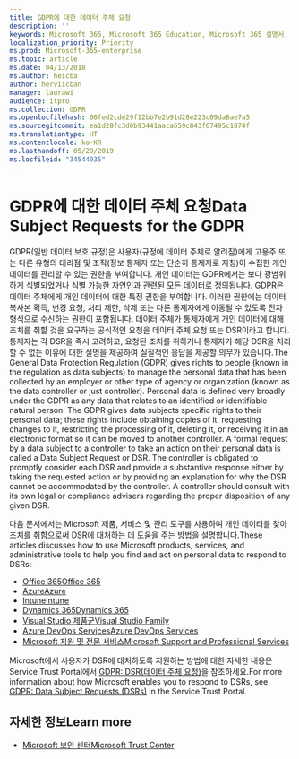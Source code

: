 ```yaml
---
title: GDPR에 대한 데이터 주체 요청
description: ''
keywords: Microsoft 365, Microsoft 365 Education, Microsoft 365 설명서, GDPR
localization_priority: Priority
ms.prod: Microsoft-365-enterprise
ms.topic: article
ms.date: 04/13/2018
ms.author: heicba
author: herviicban
manager: laurawi
audience: itpro
ms.collection: GDPR
ms.openlocfilehash: 00fed2cde29f12bb7e2b91d28e223c09da8ae7a5
ms.sourcegitcommit: ea1d28fc3d0b93441aaca659c843f67495c1874f
ms.translationtype: HT
ms.contentlocale: ko-KR
ms.lasthandoff: 05/29/2019
ms.locfileid: "34544935"
---
```

# <a name="data-subject-requests-for-the-gdpr"></a><span data-ttu-id="127d2-103">GDPR에 대한 데이터 주체 요청</span><span class="sxs-lookup"><span data-stu-id="127d2-103">Data Subject Requests for the GDPR</span></span>

<span data-ttu-id="127d2-p101">GDPR(일반 데이터 보호 규정)은 사용자(규정에 데이터 주체로 알려짐)에게 고용주 또는 다른 유형의 대리점 및 조직(정보 통제자 또는 단순히 통제자로 지칭)이 수집한 개인 데이터를 관리할 수 있는 권한을 부여합니다. 개인 데이터는 GDPR에서는 보다 광범위하게 식별되었거나 식별 가능한 자연인과 관련된 모든 데이터로 정의됩니다. GDPR은 데이터 주체에게 개인 데이터에 대한 특정 권한을 부여합니다. 이러한 권한에는 데이터 복사본 획득, 변경 요청, 처리 제한, 삭제 또는 다른 통제자에게 이동될 수 있도록 전자 형식으로 수신하는 권한이 포함됩니다. 데이터 주체가 통제자에게 개인 데이터에 대해 조치를 취할 것을 요구하는 공식적인 요청을 데이터 주체 요청 또는 DSR이라고 합니다. 통제자는 각 DSR을 즉시 고려하고, 요청된 조치를 취하거나 통제자가 해당 DSR을 처리할 수 없는 이유에 대한 설명을 제공하여 실질적인 응답을 제공할 의무가 있습니다.</span><span class="sxs-lookup"><span data-stu-id="127d2-p101">The General Data Protection Regulation (GDPR) gives rights to people (known in the regulation as data subjects) to manage the personal data that has been collected by an employer or other type of agency or organization (known as the data controller or just controller). Personal data is defined very broadly under the GDPR as any data that relates to an identified or identifiable natural person. The GDPR gives data subjects specific rights to their personal data; these rights include obtaining copies of it, requesting changes to it, restricting the processing of it, deleting it, or receiving it in an electronic format so it can be moved to another controller. A formal request by a data subject to a controller to take an action on their personal data is called a Data Subject Request or DSR. The controller is obligated to promptly consider each DSR and provide a substantive response either by taking the requested action or by providing an explanation for why the DSR cannot be accommodated by the controller. A controller should consult with its own legal or compliance advisers regarding the proper disposition of any given DSR.</span></span>

<span data-ttu-id="127d2-110">다음 문서에서는 Microsoft 제품, 서비스 및 관리 도구를 사용하여 개인 데이터를 찾아 조치를 취함으로써 DSR에 대처하는 데 도움을 주는 방법을 설명합니다.</span><span class="sxs-lookup"><span data-stu-id="127d2-110">These articles discusses how to use Microsoft products, services, and administrative tools to help you find and act on personal data to respond to DSRs:</span></span>

- [<span data-ttu-id="127d2-111">Office 365</span><span class="sxs-lookup"><span data-stu-id="127d2-111">Office 365</span></span>](gdpr-dsr-Office365.md)
- [<span data-ttu-id="127d2-112">Azure</span><span class="sxs-lookup"><span data-stu-id="127d2-112">Azure</span></span>](gdpr-dsr-Azure.md)
- [<span data-ttu-id="127d2-113">Intune</span><span class="sxs-lookup"><span data-stu-id="127d2-113">Intune</span></span>](gdpr-dsr-Intune.md)
- [<span data-ttu-id="127d2-114">Dynamics 365</span><span class="sxs-lookup"><span data-stu-id="127d2-114">Dynamics 365</span></span>](gdpr-dsr-Dynamics365.md)
- [<span data-ttu-id="127d2-115">Visual Studio 제품군</span><span class="sxs-lookup"><span data-stu-id="127d2-115">Visual Studio Family</span></span>](gdpr-dsr-visual-studio-family.md)
- [<span data-ttu-id="127d2-116">Azure DevOps Services</span><span class="sxs-lookup"><span data-stu-id="127d2-116">Azure DevOps Services</span></span>](gdpr-dsr-vsts.md)
- [<span data-ttu-id="127d2-117">Microsoft 지원 및 전문 서비스</span><span class="sxs-lookup"><span data-stu-id="127d2-117">Microsoft Support and Professional Services</span></span>](gdpr-dsr-prof-services.md)

<span data-ttu-id="127d2-118">Microsoft에서 사용자가 DSR에 대처하도록 지원하는 방법에 대한 자세한 내용은 Service Trust Portal에서 [GDPR: DSR(데이터 주체 요청)](https://servicetrust.microsoft.com/ViewPage/GDPRDSR)을 참조하세요.</span><span class="sxs-lookup"><span data-stu-id="127d2-118">For more information about how Microsoft enables you to respond to DSRs, see [GDPR: Data Subject Requests (DSRs)](https://servicetrust.microsoft.com/ViewPage/GDPRDSR) in the Service Trust Portal.</span></span>

## <a name="learn-more"></a><span data-ttu-id="127d2-119">자세한 정보</span><span class="sxs-lookup"><span data-stu-id="127d2-119">Learn more</span></span>

- [<span data-ttu-id="127d2-120">Microsoft 보안 센터</span><span class="sxs-lookup"><span data-stu-id="127d2-120">Microsoft Trust Center</span></span>](https://www.microsoft.com/TrustCenter/Privacy/gdpr/default.aspx)